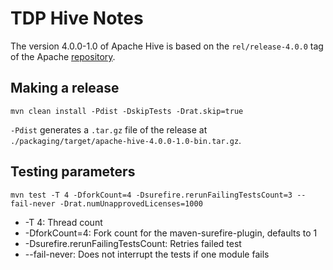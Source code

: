 # TDP Hive Notes

The version 4.0.0-1.0 of Apache Hive is based on the `rel/release-4.0.0` tag of the Apache [repository](https://github.com/apache/hive/tree/rel/release-4.0.0).

## Making a release

```
mvn clean install -Pdist -DskipTests -Drat.skip=true
```

`-Pdist` generates a `.tar.gz` file of the release at `./packaging/target/apache-hive-4.0.0-1.0-bin.tar.gz`.

## Testing parameters

```
mvn test -T 4 -DforkCount=4 -Dsurefire.rerunFailingTestsCount=3 --fail-never -Drat.numUnapprovedLicenses=1000
```

- -T 4: Thread count
- -DforkCount=4: Fork count for the maven-surefire-plugin, defaults to 1
- -Dsurefire.rerunFailingTestsCount: Retries failed test
- --fail-never: Does not interrupt the tests if one module fails
